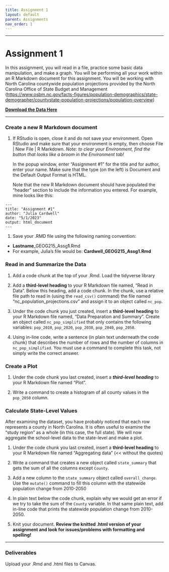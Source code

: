 ```yaml
---
title: Assignment 1
layout: default
parent: Assignments
nav_order: 1
---
```




<style>
div.blue { background-color:#e0f0ff; padding: 10px 10px 3px 10px;}
</style>

------------------------------------------------------------------------
# Assignment 1

In this assignment, you will read in a file, practice some basic data
manipulation, and make a graph. You will be performing all your work
within an R Markdown document for this assignment. You will be working
with North Carolina countywide population projections provided by the
North Carolina Office of State Budget and Management
(<https://www.osbm.nc.gov/facts-figures/population-demographics/state-demographer/countystate-population-projections/population-overview>)

[**Download the Data Here**](https://drive.google.com/drive/folders/1eviZk_uSUp8A53Eer5tolhVZIs2EnbGK?usp=sharing)

------------------------------------------------------------------------

### Create a new R Markdown document

1.  If RStudio is open, close it and do not save your environment. Open
    RStudio and make sure that your environment is empty, then choose
    File | New File | R Markdown. *Note: to clear your Environment, find
    the button that looks like a broom in the Environment tab!*

    In the popup window, enter “Assignment \#1” for the title and for
    author, enter your name. Make sure that the type (on the left) is
    Document and the Default Output Format is HTML.

    Note that the new R Markdown document should have populated the
    “header” section to include the information you entered. For
    example, mine looks like this:

<style type="text/css">
.indent {
 margin-left: 40px;
}
</style>

    ---
    title: "Assignment #1"
    author: "Julia Cardwell"
    date: "5/1/2023"
    output: html_document
    ---

1.  Save your .RMD file using the following naming convention:

-   **Lastname**\_GEOG215\_Assg**1**.Rmd
-   For example, Julia’s file would be: **Cardwell\_GEOG215\_Assg1.Rmd**

### Read in and Summarize the Data

1.  Add a code chunk at the top of your .Rmd. Load the tidyverse library

2.  Add a **third-level heading** to your R Markdown file named, “Read
    in Data”. Below this heading, add a code chunk. In the chunk, use a
    relative file path to read in (using the `read_csv()` command) the
    file named “nc\_population\_projections.csv” and assign it to an
    object called `nc_pop`.

3.  Under the code chunk you just created, insert a **third-level
    heading** to your R Markdown file named, “Data Preparation and
    Summary”. Create an object called `nc_pop_simplified` that only
    contains the following variables: `pop_2010`, `pop_2020`,
    `pop_2030`, `pop_2040`, `pop_2050`.

4.  Using in-line code, write a sentence (in plain text underneath the
    code chunk) that describes the number of rows and the number of
    columns in `nc_pop_simplified`. You must use a command to complete
    this task, not simply write the correct answer.

### Create a Plot

1.  Under the code chunk you last created, insert a ***third-level
    heading*** to your R Markdown file named “Plot”.

2.  Write a command to create a histogram of all county values in the
    `pop_2050` column.

### Calculate State-Level Values

After examining the dataset, you have probably noticed that each row
represents a county in North Carolina. It is often useful to examine the
“study region” as a whole (in this case, the full state). We will now
aggregate the school-level data to the state-level and make a plot.

1.  Under the code chunk you last created, insert a **third-level
    heading** to your R Markdown file named “Aggregating data” (&lt;&lt;
    without the quotes)

2.  Write a command that creates a new object called `state_summary`
    that gets the sum of all the columns except `County`.

3.  Add a new column to the `state_summary` object called
    `overall_change`. Use the `mutate()` command to fill this column
    with the statewide population change from 2010-2050

4.  In plain text below the code chunk, explain why we would get an
    error if we try to take the sum of the `County` variable. In that
    same plain text, add in-line code that prints the statewide
    population change from 2010-2050.

5.  Knit your document. **Review the knitted .html version of your
    assignment and look for issues/problems with formatting and
    spelling!**

------------------------------------------------------------------------

### Deliverables

Upload your .Rmd and .html files to Canvas.
